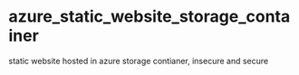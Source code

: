 # azure_static_website_storage_container
static website hosted in azure storage contianer, insecure and secure
